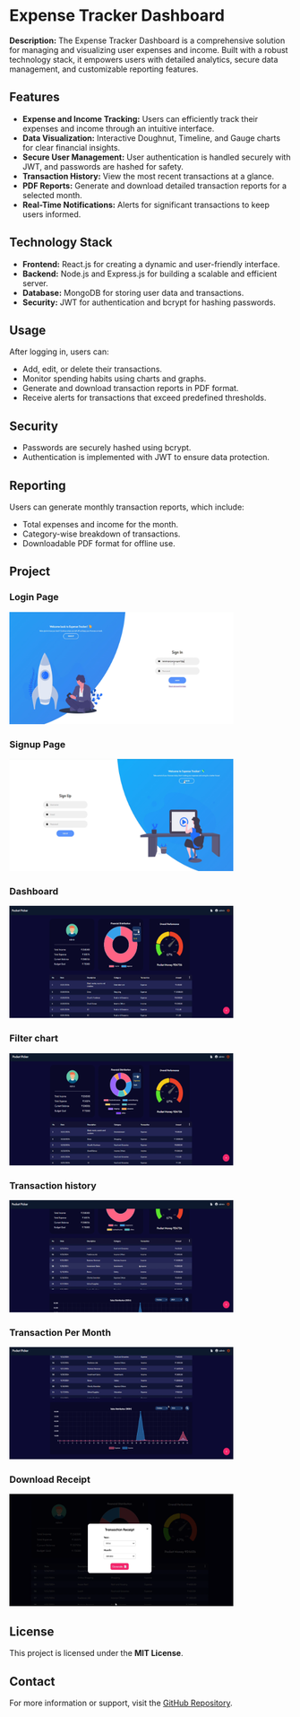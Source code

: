 
<body>
  <h1>Expense Tracker Dashboard</h1>
  <p>
    <strong>Description:</strong> The Expense Tracker Dashboard is a comprehensive solution for managing and visualizing user expenses and income. Built with a robust technology stack, it empowers users with detailed analytics, secure data management, and customizable reporting features.
  </p>

  <h2>Features</h2>
  <ul>
    <li><strong>Expense and Income Tracking:</strong> Users can efficiently track their expenses and income through an intuitive interface.</li>
    <li><strong>Data Visualization:</strong> Interactive Doughnut, Timeline, and Gauge charts for clear financial insights.</li>
    <li><strong>Secure User Management:</strong> User authentication is handled securely with JWT, and passwords are hashed for safety.</li>
    <li><strong>Transaction History:</strong> View the most recent transactions at a glance.</li>
    <li><strong>PDF Reports:</strong> Generate and download detailed transaction reports for a selected month.</li>
    <li><strong>Real-Time Notifications:</strong> Alerts for significant transactions to keep users informed.</li>
  </ul>

  <h2>Technology Stack</h2>
  <ul>
    <li><strong>Frontend:</strong> React.js for creating a dynamic and user-friendly interface.</li>
    <li><strong>Backend:</strong> Node.js and Express.js for building a scalable and efficient server.</li>
    <li><strong>Database:</strong> MongoDB for storing user data and transactions.</li>
    <li><strong>Security:</strong> JWT for authentication and bcrypt for hashing passwords.</li>
  </ul>

  <h2>Usage</h2>
  <p>
    After logging in, users can:
  </p>
  <ul>
    <li>Add, edit, or delete their transactions.</li>
    <li>Monitor spending habits using charts and graphs.</li>
    <li>Generate and download transaction reports in PDF format.</li>
    <li>Receive alerts for transactions that exceed predefined thresholds.</li>
  </ul>

  <h2>Security</h2>
  <ul>
    <li>Passwords are securely hashed using bcrypt.</li>
    <li>Authentication is implemented with JWT to ensure data protection.</li>
  </ul>

  <h2>Reporting</h2>
  <p>
    Users can generate monthly transaction reports, which include:
  </p>
  <ul>
    <li>Total expenses and income for the month.</li>
    <li>Category-wise breakdown of transactions.</li>
    <li>Downloadable PDF format for offline use.</li>
  </ul>

  <h2>Project</h2>
  <h3>Login Page</h3>
  <img src="https://github.com/lokeshkumar-2003/Pocket-Tracker/blob/main/demo/signin.png" height="200px" width="400px"/>
  <h3>Signup Page</h3>
  <img src="https://github.com/lokeshkumar-2003/Pocket-Tracker/blob/main/demo/signup.png" height="200px" width="400px"/>
  <h3>Dashboard</h3>
  <img src="https://github.com/lokeshkumar-2003/Pocket-Tracker/blob/main/demo/dashboard.png" height="200px" width="400px"/>
  <h3>Filter chart</h3>
  <img src="https://github.com/lokeshkumar-2003/Pocket-Tracker/blob/main/demo/filters.png" height="200px" width="400px"/>
  <h3>Transaction history</h3>
  <img src="https://github.com/lokeshkumar-2003/Pocket-Tracker/blob/main/demo/transaction_history.png" height="200px" width="400px"/>
 <h3>Transaction Per Month</h3>
  <img src="https://github.com/lokeshkumar-2003/Pocket-Tracker/blob/main/demo/transaction_month.png" height="200px" width="400px"/>
 <h3>Download Receipt</h3>
  <img src="https://github.com/lokeshkumar-2003/Pocket-Tracker/blob/main/demo/download_transaction_recipt.png" height="200px" width="400px"/>


  <h2>License</h2>
  <p>This project is licensed under the <strong>MIT License</strong>.</p>

  <h2>Contact</h2>
  <p>For more information or support, visit the <a href="https://github.com/your-repository" target="_blank">GitHub Repository</a>.</p>
</body>


